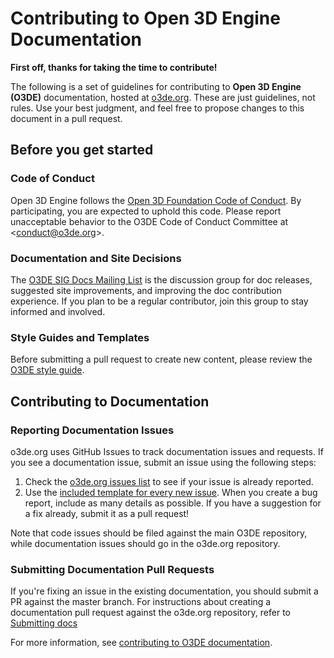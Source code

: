 # Contributing to Open 3D Engine Documentation

**First off, thanks for taking the time to contribute!**

The following is a set of guidelines for contributing to **Open 3D Engine (O3DE)** documentation, hosted at [o3de.org](http://o3de.org/).
These are just guidelines, not rules. Use your best judgment, and feel free to propose changes to this document in a pull request.

## Before you get started

### Code of Conduct

Open 3D Engine follows the [Open 3D Foundation Code of Conduct](http://o3de.org/docs/contributing/code-of-conduct). By participating, you are expected to uphold this code. Please report unacceptable behavior to the
O3DE Code of Conduct Committee at &lt;conduct@o3de.org&gt;.

### Documentation and Site Decisions

The [O3DE SIG Docs Mailing List](https://lists.o3de.org/g/sig-docs-community) is the discussion group for doc releases, suggested site improvements, and improving the doc contribution experience. If you plan to be a regular contributor, join this group to stay informed and involved.

### Style Guides and Templates

Before submitting a pull request to create new content, please review the [O3DE style guide](https://o3de.org/docs/contributing/to-docs/style-guide/).

## Contributing to Documentation

### Reporting Documentation Issues

o3de.org uses GitHub Issues to track documentation issues and requests. If you see a documentation issue, submit an issue using the following steps:

1. Check the [o3de.org issues list](https://github.com/o3de/o3de.org/issues) to see if your issue is already reported.
2. Use the [included template for every new issue](https://github.com/o3de/o3de.org/issues/new/choose).  When you create a bug report, include as many details as possible. If you have a suggestion for a fix already, submit it as a pull request!

Note that code issues should be filed against the main O3DE repository, while documentation issues should go in the o3de.org repository.

### Submitting Documentation Pull Requests

If you're fixing an issue in the existing documentation, you should submit a PR against the master branch. For instructions about creating a documentation pull request against the o3de.org repository, refer to [Submitting docs](https://o3de.org/docs/contributing/to-docs/get-started#submitting-docs)

For more information, see [contributing to O3DE documentation](https://o3de.org/docs/contributing/to-docs/).

